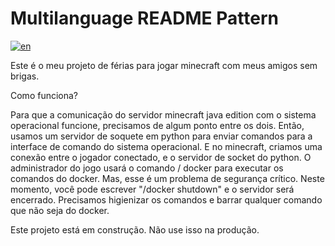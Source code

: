 # Multilanguage README Pattern
[![en](https://img.shields.io/badge/lang-en-red.svg)](https://github.com/brutalzinn/minecraft-server-dockermanager/blob/master/README.md)

Este é o meu projeto de férias para jogar minecraft com meus amigos sem brigas.

Como funciona?

Para que a comunicação do servidor minecraft java edition com o sistema operacional funcione, precisamos de algum ponto entre os dois. Então, usamos um servidor de soquete em python para enviar comandos para a interface de comando do sistema operacional. E no minecraft, criamos uma conexão entre o jogador conectado, e o servidor de socket do python. O administrador do jogo usará o comando / docker <args de comando> para executar os comandos do docker.
Mas, esse é um problema de segurança crítico. Neste momento, você pode escrever "/docker shutdown" e o servidor será encerrado. Precisamos higienizar os comandos e barrar qualquer comando que não seja do docker.

Este projeto está em construção. Não use isso na produção. 